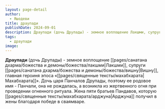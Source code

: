 ```yaml
---
layout: page-detail
author:
  - Яшодеви
title: драупади
publishDate: 2024-09-01
description: Драупади (дочь Друпады) - земное воплощение Лакшми, супруги Вишну, главная героиня эпоса «Махабхарата». Дочь царя Панчалов Друпады, поэтому ее родовое имя - Панчали, она не рождалась, а возникла из жертвенного огня при проведении огненного ритуала. Жена пяти братьев Пандавов, которую Арджуна получил в жены благодаря победе в сваямваре.
tags:
  - драупади
image:
---
```

**Драупади** (дочь Друпады) - земное воплощение [[pages/санатана дхарма/божества и демоны/божества/лакшми|Лакшми]], супруги [[pages/санатана дхарма/божества и демоны/божества/вишну|Вишну]], главная героиня эпоса «[[pages/священные тексты/махабхарата|Махабхарата]]». Дочь царя Панчалов Друпады, поэтому ее родовое имя - Панчали, она не рождалась, а возникла из жертвенного огня при проведении огненного ритуала. Жена пяти братьев Пандавов, которую [[pages/священные тексты/махабхарата/арджуна|Арджуна]] получил в жены благодаря победе в сваямваре.


